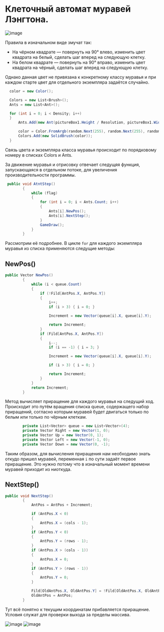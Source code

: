 # Клеточный автомат муравей Лэнгтона.

![image](https://user-images.githubusercontent.com/52111046/144684250-f0e8dd55-85a4-4d45-853f-60546e30b9d6.png)

Правила в изначальном виде змучат так:

- На чёрном квадрате — повернуть на 90° влево, изменить цвет квадрата на белый, сделать шаг вперед на следующую клетку.
- На белом квадрате — повернуть на 90° вправо, изменить цвет квадрата на чёрный, сделать шаг вперед на следующую клетку.

Однако данная цвет не привязана к конкретному классу муравья и при каждом старте цвет для отдельного экземпляра задаётся случайно.
```C#
  color = new Color();

  Colors = new List<Brush>();
  Ants = new List<Ant>();

  for (int i = 0; i < Density; i++)
  }
      Ants.Add(new Ant(pictureBox1.Height / Resolution, pictureBox1.Width / Resolution, StartLocation));

      color = Color.FromArgb(random.Next(255), random.Next(255), random.Next(255));
      Colors.Add(new SolidBrush(color));
  }
```
Связь цвета и экземпляра класса муравья происходит по порядковому номеру в списках Colors и Ants.

За движение муравья и отрисовку отвечает следущяя функция, запускающаяся в отдельном потоке, для увеличения производительности программы.

```C#
 public void AtntStep()
        {
            while (flag)
            {
                for (int i = 0; i < Ants.Count; i++)
                {
                    Ants[i].NewPos();
                    Ants[i].NextStep();
                }
                GameDraw();
            }
        }
```
Рассмотрим её подробнее. В цикле `for` для каждого экземпляра муравья из списка применяются следущие методы:
## NewPos()
  ```C#
  public Vector NewPos()
          {
              while (i < queue.Count)
              {
                  if (!Fild[AntPos.X, AntPos.Y])
                  {
                      i++;
                      if (i > 3) { i = 0; }

                      Increment = new Vector(queue[i].X, queue[i].Y);

                      return Increment;
                  }
                  if (Fild[AntPos.X, AntPos.Y])
                  {
                      i--;
                      if (i == -1) { i = 3; }

                      Increment = new Vector(queue[i].X, queue[i].Y);

                      if (i > 3) { i = 0; }

                      return Increment;
                  }
              }
              return Increment;
          }
  ```
Метод вычисляет приращение для каждого муравья на следущий ход. Происходит это путём вращения списка queue, содержащего набор приращений, согласно которым муравей будет двигаться только по белым или только по чёрным клеткам.
```C#
        private List<Vector> queue = new List<Vector>(4);
        private Vector Right = new Vector(1, 0);
        private Vector Up = new Vector(0, 1);
        private Vector Left = new Vector(-1, 0);
        private Vector Down = new Vector(0, -1);
```
Таким образом, для вычисления приращения нам необходимо знать откудо пришел муравей, переменная `i` по сути задаёт первое приращение. Это нужно потому что в изначальный момент времени муравей приходит из ниоткуда.

## NextStep()
```C#
public void NextStep()
        {
            AntPos = AntPos + Increment;

            if (AntPos.X < 0)
            {
                AntPos.X = (cols - 1);
            }
            if (AntPos.Y < 0)
            {
                AntPos.Y = (rows - 1);
            }
            if (AntPos.X > (cols - 1))
            {
                AntPos.X = 0;
            }
            if (AntPos.Y > (rows - 1))
            {
                AntPos.Y = 0;
            }

            Fild[OldAntPos.X, OldAntPos.Y] = !Fild[OldAntPos.X, OldAntPos.Y];
            OldAntPos = AntPos;
        }
```
Тут всё понятно к текущим координатам прибавляется приращение. Условия служат для проверки выхода за пределы массива.

![image](https://user-images.githubusercontent.com/52111046/144684250-f0e8dd55-85a4-4d45-853f-60546e30b9d6.png)
![image](https://user-images.githubusercontent.com/52111046/144709310-fa75aead-9074-42d1-b84b-e2eb8d280ccf.png)


